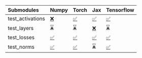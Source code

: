 | Submodules       | Numpy                                                                                                                           | Torch                                                                                                                           | Jax                                                                                                                             | Tensorflow                                                                                                                      |
|:-----------------|:--------------------------------------------------------------------------------------------------------------------------------|:--------------------------------------------------------------------------------------------------------------------------------|:--------------------------------------------------------------------------------------------------------------------------------|:--------------------------------------------------------------------------------------------------------------------------------|
| test_activations | <a href="https://github.com/unifyai/ivy/runs/7937796740?check_suite_focus=true" rel="noopener noreferrer" target="_blank">❌</a> | <a href="https://github.com/unifyai/ivy/runs/7937796942?check_suite_focus=true" rel="noopener noreferrer" target="_blank">✅</a> | <a href="https://github.com/unifyai/ivy/runs/7937797104?check_suite_focus=true" rel="noopener noreferrer" target="_blank">✅</a> | <a href="https://github.com/unifyai/ivy/runs/7937797247?check_suite_focus=true" rel="noopener noreferrer" target="_blank">✅</a> |
| test_layers      | <a href="https://github.com/unifyai/ivy/runs/7937796785?check_suite_focus=true" rel="noopener noreferrer" target="_blank">⌛</a> | <a href="https://github.com/unifyai/ivy/runs/7937796980?check_suite_focus=true" rel="noopener noreferrer" target="_blank">⌛</a> | <a href="https://github.com/unifyai/ivy/runs/7937797141?check_suite_focus=true" rel="noopener noreferrer" target="_blank">❌</a> | <a href="https://github.com/unifyai/ivy/runs/7937797280?check_suite_focus=true" rel="noopener noreferrer" target="_blank">⌛</a> |
| test_losses      | <a href="https://github.com/unifyai/ivy/runs/7937796833?check_suite_focus=true" rel="noopener noreferrer" target="_blank">✅</a> | <a href="https://github.com/unifyai/ivy/runs/7937797025?check_suite_focus=true" rel="noopener noreferrer" target="_blank">✅</a> | <a href="https://github.com/unifyai/ivy/runs/7937797174?check_suite_focus=true" rel="noopener noreferrer" target="_blank">✅</a> | <a href="https://github.com/unifyai/ivy/runs/7937797314?check_suite_focus=true" rel="noopener noreferrer" target="_blank">✅</a> |
| test_norms       | <a href="https://github.com/unifyai/ivy/runs/7937796893?check_suite_focus=true" rel="noopener noreferrer" target="_blank">✅</a> | <a href="https://github.com/unifyai/ivy/runs/7937797059?check_suite_focus=true" rel="noopener noreferrer" target="_blank">✅</a> | <a href="https://github.com/unifyai/ivy/runs/7937797206?check_suite_focus=true" rel="noopener noreferrer" target="_blank">⌛</a> | <a href="https://github.com/unifyai/ivy/runs/7937797338?check_suite_focus=true" rel="noopener noreferrer" target="_blank">✅</a> |
